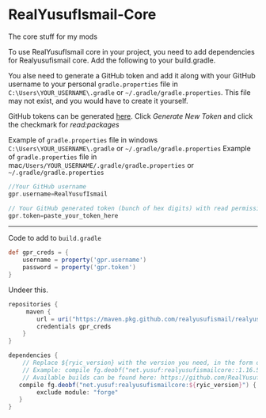 # RealYusufIsmail-Core
The core stuff for my mods


To use RealYusufIsmail core in your project, you need to add dependencies for Realyusufismail core. Add the following to your build.gradle.

You alse need to generate a GitHub token and add it along with your GitHub username to your personal `gradle.properties` file in `C:\Users\YOUR_USERNAME\.gradle` or `~/.gradle/gradle.properties`. This file may not exist, and you would have to create it yourself.

GitHub tokens can be generated [here](https://github.com/settings/tokens). Click _Generate New Token_ and click the checkmark for _read:packages_

Example of `gradle.properties` file in windows `C:\Users\YOUR_USERNAME\.gradle` or `~/.gradle/gradle.properties`
Example of `gradle.properties` file in mac`/Users/YOUR_USERNAME/.gradle/gradle.properties` or `~/.gradle/gradle.properties`


```gradle
//Your GitHub username
gpr.username=RealYusufIsmail

// Your GitHub generated token (bunch of hex digits) with read permission
gpr.token=paste_your_token_here
```

-----------------------------------

Code to add to `build.gradle`
```gradle
def gpr_creds = {
    username = property('gpr.username')
    password = property('gpr.token')
}
```
Undeer this.

```gradle
repositories {
     maven {
        url = uri("https://maven.pkg.github.com/realyusufismail/realyusufismail-core")
        credentials gpr_creds
    }
}
```

```gradle
dependencies {
    // Replace ${ryic_version} with the version you need, in the form of "MC_VERSION-MOD_VERSION"
    // Example: compile fg.deobf("net.yusuf:realyusufismailcore::1.16.5-2")
    // Available builds can be found here: https://github.com/RealYusufIsmail/RealYusufIsmail-Core/packages/866444
   compile fg.deobf("net.yusuf:realyusufismailcore:${ryic_version}") {
        exclude module: "forge"
   }
}
```
